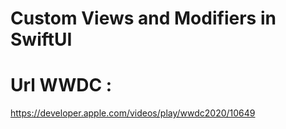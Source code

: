 # Custom Views and Modifiers in SwiftUI

#  Url WWDC :

https://developer.apple.com/videos/play/wwdc2020/10649 

